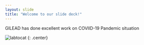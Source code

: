 ```yaml
---
layout: slide
title: "Welcome to our slide deck!"
---
```

GILEAD has done excellent work on COVIID-19 Pandemic situation

![labtocat](https://octodex.github.com/images/labtocat.png)
{: .center}
